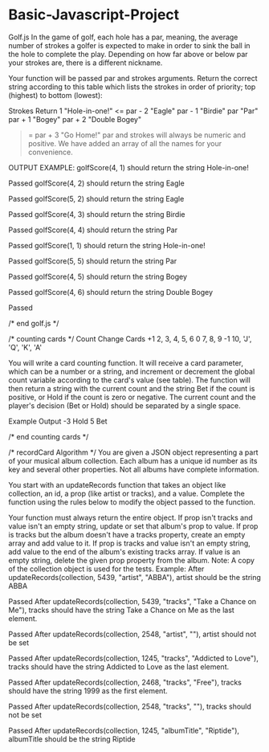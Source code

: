 # Basic-Javascript-Project
Golf.js
In the game of golf, each hole has a par, meaning, the average number of strokes a golfer is expected to make in order to sink the ball in the hole to complete the play. Depending on how far above or below par your strokes are, there is a different nickname.

Your function will be passed par and strokes arguments. Return the correct string according to this table which lists the strokes in order of priority; top (highest) to bottom (lowest):

Strokes	Return
1	"Hole-in-one!"
<= par - 2	"Eagle"
par - 1	"Birdie"
par	"Par"
par + 1	"Bogey"
par + 2	"Double Bogey"
>= par + 3	"Go Home!"
par and strokes will always be numeric and positive. We have added an array of all the names for your convenience.

OUTPUT EXAMPLE: golfScore(4, 1) should return the string Hole-in-one!

Passed
golfScore(4, 2) should return the string Eagle

Passed
golfScore(5, 2) should return the string Eagle

Passed
golfScore(4, 3) should return the string Birdie

Passed
golfScore(4, 4) should return the string Par

Passed
golfScore(1, 1) should return the string Hole-in-one!

Passed
golfScore(5, 5) should return the string Par

Passed
golfScore(4, 5) should return the string Bogey

Passed
golfScore(4, 6) should return the string Double Bogey

Passed


/* end golf.js */



/* counting cards */ 
Count Change	Cards
+1	2, 3, 4, 5, 6
0	7, 8, 9
-1	10, 'J', 'Q', 'K', 'A'

You will write a card counting function. It will receive a card parameter, which can be a number or a string, and increment or decrement the global count variable according to the card's value (see table). The function will then return a string with the current count and the string Bet if the count is positive, or Hold if the count is zero or negative. The current count and the player's decision (Bet or Hold) should be separated by a single space.

Example Output
-3 Hold
5 Bet

/* end counting cards */

/* recordCard Algorithm */
You are given a JSON object representing a part of your musical album collection. Each album has a unique id number as its key and several other properties. Not all albums have complete information.

You start with an updateRecords function that takes an object like collection, an id, a prop (like artist or tracks), and a value. Complete the function using the rules below to modify the object passed to the function.

Your function must always return the entire object.
If prop isn't tracks and value isn't an empty string, update or set that album's prop to value.
If prop is tracks but the album doesn't have a tracks property, create an empty array and add value to it.
If prop is tracks and value isn't an empty string, add value to the end of the album's existing tracks array.
If value is an empty string, delete the given prop property from the album.
Note: A copy of the collection object is used for the tests.
Example:
After updateRecords(collection, 5439, "artist", "ABBA"), artist should be the string ABBA

Passed
After updateRecords(collection, 5439, "tracks", "Take a Chance on Me"), tracks should have the string Take a Chance on Me as the last element.

Passed
After updateRecords(collection, 2548, "artist", ""), artist should not be set

Passed
After updateRecords(collection, 1245, "tracks", "Addicted to Love"), tracks should have the string Addicted to Love as the last element.

Passed
After updateRecords(collection, 2468, "tracks", "Free"), tracks should have the string 1999 as the first element.

Passed
After updateRecords(collection, 2548, "tracks", ""), tracks should not be set

Passed
After updateRecords(collection, 1245, "albumTitle", "Riptide"), albumTitle should be the string Riptide
